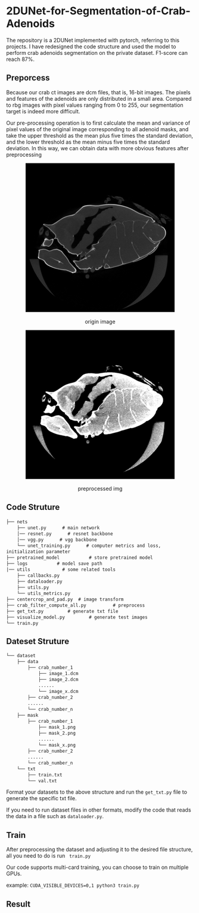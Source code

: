 # 2DUNet-for-Segmentation-of-Crab-Adenoids

The repository is a 2DUNet implemented with pytorch, referring to this projects.  I have redesigned the code structure and used the model to perform crab adenoids  segmentation on the private dataset. F1-score can reach 87%.



## Preporcess
Because our crab ct images are dcm files, that is, 16-bit images. The pixels and features of the adenoids are only distributed in a small area. Compared to rbg images with pixel values ranging from 0 to 255, our segmentation target is indeed more difficult.

Our pre-processing operation is to first calculate the mean and variance of pixel values of the original image corresponding to all adenoid masks, and take the upper threshold as the mean plus five times the standard deviation, and the lower threshold as the mean minus five times the standard deviation. In this way, we can obtain data with more obvious features after preprocessing

<div align=center>
  <img width="400" height="400" src= ./imgs/origin_img.png/>
  <p class="caption">origin image</p>
</div>
<div align=center>
  <img width="400" height="400" src= ./imgs/preprocess_img.png/>
  <p class="caption">preprocessed img</p>
</div>

## Code Struture
```angular2
├── nets
    ├── unet.py      # main network
    │── resnet.py      # resnet backbone
    │── vgg.py      # vgg backbone
    └── unet_training.py      # computer metrics and loss, initialization parameter
├── pretrained_model           # store pretrained model
├── logs           # model save path
|── utils            # some related tools
    ├── callbacks.py
    ├── dataloader.py
    ├── utils.py
    └── utils_metrics.py
├── centercrop_and_pad.py  # image transform
├── crab_filter_compute_all.py          # preprocess
├── get_txt.py         # generate txt file
├── visualize_model.py         # generate test images
└── train.py
```

## Dateset Struture
```angular2
└── dataset
    ├── data
        ├── crab_number_1
            ├── image_1.dcm
            ├── image_2.dcm
            ......
            └── image_x.dcm
        ├── crab_number_2
        ......
        └── crab_number_n
    ├── mask
        ├── crab_number_1
            ├── mask_1.png
            ├── mask_2.png
            ......
            └── mask_x.png
        ├── crab_number_2
        ......
        └── crab_number_n
    └── txt 
        ├── train.txt
        └── val.txt
```
Format your datasets to the above structure and run the `get_txt.py` file to generate the specific txt file.

If you need to run dataset files in other formats, modify the code that reads the data in a file such as `dataloader.py`.

## Train
After preprocessing the dataset and adjusting it to the desired file structure, all you need to do is run ` train.py`

Our code supports multi-card training, you can choose to train on multiple GPUs.

example: `CUDA_VISIBLE_DEVICES=0,1 python3 train.py`

## Result




